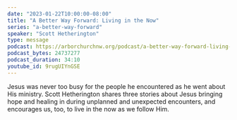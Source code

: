 ```yaml
---
date: "2023-01-22T10:00:00-08:00"
title: "A Better Way Forward: Living in the Now"
series: "a-better-way-forward"
speaker: "Scott Hetherington"
type: message
podcast: https://arborchurchnw.org/podcast/a-better-way-forward-living-in-the-now.mp3
podcast_bytes: 24737277
podcast_duration: 34:10
youtube_id: 9rugUIYnGSE
---
```


Jesus was never too busy for the people he encountered as he went about His ministry. Scott Hetherington shares three stories about Jesus bringing hope and healing in during unplanned and unexpected encounters, and encourages us, too, to live in the now as we follow Him.

